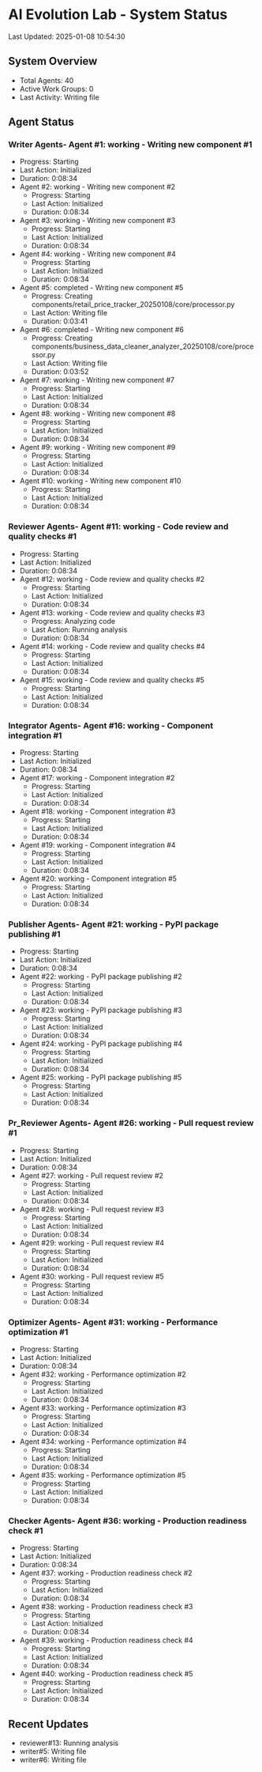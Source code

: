 # AI Evolution Lab - System Status
Last Updated: 2025-01-08 10:54:30

## System Overview
- Total Agents: 40
- Active Work Groups: 0
- Last Activity: Writing file

## Agent Status

### Writer Agents- Agent #1: working - Writing new component #1
  - Progress: Starting
  - Last Action: Initialized
  - Duration: 0:08:34
- Agent #2: working - Writing new component #2
  - Progress: Starting
  - Last Action: Initialized
  - Duration: 0:08:34
- Agent #3: working - Writing new component #3
  - Progress: Starting
  - Last Action: Initialized
  - Duration: 0:08:34
- Agent #4: working - Writing new component #4
  - Progress: Starting
  - Last Action: Initialized
  - Duration: 0:08:34
- Agent #5: completed - Writing new component #5
  - Progress: Creating components/retail_price_tracker_20250108/core/processor.py
  - Last Action: Writing file
  - Duration: 0:03:41
- Agent #6: completed - Writing new component #6
  - Progress: Creating components/business_data_cleaner_analyzer_20250108/core/processor.py
  - Last Action: Writing file
  - Duration: 0:03:52
- Agent #7: working - Writing new component #7
  - Progress: Starting
  - Last Action: Initialized
  - Duration: 0:08:34
- Agent #8: working - Writing new component #8
  - Progress: Starting
  - Last Action: Initialized
  - Duration: 0:08:34
- Agent #9: working - Writing new component #9
  - Progress: Starting
  - Last Action: Initialized
  - Duration: 0:08:34
- Agent #10: working - Writing new component #10
  - Progress: Starting
  - Last Action: Initialized
  - Duration: 0:08:34

### Reviewer Agents- Agent #11: working - Code review and quality checks #1
  - Progress: Starting
  - Last Action: Initialized
  - Duration: 0:08:34
- Agent #12: working - Code review and quality checks #2
  - Progress: Starting
  - Last Action: Initialized
  - Duration: 0:08:34
- Agent #13: working - Code review and quality checks #3
  - Progress: Analyzing code
  - Last Action: Running analysis
  - Duration: 0:08:34
- Agent #14: working - Code review and quality checks #4
  - Progress: Starting
  - Last Action: Initialized
  - Duration: 0:08:34
- Agent #15: working - Code review and quality checks #5
  - Progress: Starting
  - Last Action: Initialized
  - Duration: 0:08:34

### Integrator Agents- Agent #16: working - Component integration #1
  - Progress: Starting
  - Last Action: Initialized
  - Duration: 0:08:34
- Agent #17: working - Component integration #2
  - Progress: Starting
  - Last Action: Initialized
  - Duration: 0:08:34
- Agent #18: working - Component integration #3
  - Progress: Starting
  - Last Action: Initialized
  - Duration: 0:08:34
- Agent #19: working - Component integration #4
  - Progress: Starting
  - Last Action: Initialized
  - Duration: 0:08:34
- Agent #20: working - Component integration #5
  - Progress: Starting
  - Last Action: Initialized
  - Duration: 0:08:34

### Publisher Agents- Agent #21: working - PyPI package publishing #1
  - Progress: Starting
  - Last Action: Initialized
  - Duration: 0:08:34
- Agent #22: working - PyPI package publishing #2
  - Progress: Starting
  - Last Action: Initialized
  - Duration: 0:08:34
- Agent #23: working - PyPI package publishing #3
  - Progress: Starting
  - Last Action: Initialized
  - Duration: 0:08:34
- Agent #24: working - PyPI package publishing #4
  - Progress: Starting
  - Last Action: Initialized
  - Duration: 0:08:34
- Agent #25: working - PyPI package publishing #5
  - Progress: Starting
  - Last Action: Initialized
  - Duration: 0:08:34

### Pr_Reviewer Agents- Agent #26: working - Pull request review #1
  - Progress: Starting
  - Last Action: Initialized
  - Duration: 0:08:34
- Agent #27: working - Pull request review #2
  - Progress: Starting
  - Last Action: Initialized
  - Duration: 0:08:34
- Agent #28: working - Pull request review #3
  - Progress: Starting
  - Last Action: Initialized
  - Duration: 0:08:34
- Agent #29: working - Pull request review #4
  - Progress: Starting
  - Last Action: Initialized
  - Duration: 0:08:34
- Agent #30: working - Pull request review #5
  - Progress: Starting
  - Last Action: Initialized
  - Duration: 0:08:34

### Optimizer Agents- Agent #31: working - Performance optimization #1
  - Progress: Starting
  - Last Action: Initialized
  - Duration: 0:08:34
- Agent #32: working - Performance optimization #2
  - Progress: Starting
  - Last Action: Initialized
  - Duration: 0:08:34
- Agent #33: working - Performance optimization #3
  - Progress: Starting
  - Last Action: Initialized
  - Duration: 0:08:34
- Agent #34: working - Performance optimization #4
  - Progress: Starting
  - Last Action: Initialized
  - Duration: 0:08:34
- Agent #35: working - Performance optimization #5
  - Progress: Starting
  - Last Action: Initialized
  - Duration: 0:08:34

### Checker Agents- Agent #36: working - Production readiness check #1
  - Progress: Starting
  - Last Action: Initialized
  - Duration: 0:08:34
- Agent #37: working - Production readiness check #2
  - Progress: Starting
  - Last Action: Initialized
  - Duration: 0:08:34
- Agent #38: working - Production readiness check #3
  - Progress: Starting
  - Last Action: Initialized
  - Duration: 0:08:34
- Agent #39: working - Production readiness check #4
  - Progress: Starting
  - Last Action: Initialized
  - Duration: 0:08:34
- Agent #40: working - Production readiness check #5
  - Progress: Starting
  - Last Action: Initialized
  - Duration: 0:08:34


## Recent Updates
- reviewer#13: Running analysis
- writer#5: Writing file
- writer#6: Writing file

